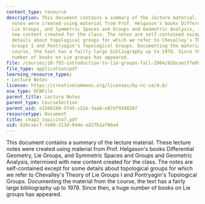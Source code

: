 ```yaml
---
content_type: resource
description: This document contains a summary of the lecture material. These lecture
  notes were created using material from Prof. Helgason's books Differential Geometry,
  Lie Groups, and Symmetric Spaces and Groups and Geometric Analysis, intermixed with
  new content created for the class. The notes are self-contained except for some
  details about topological groups for which we refer to Chevalley's Theory of Lie
  Groups I and Pontryagin's Topological Groups. Documenting the material from the
  course, the text has a fairly large bibliography up to 1978. Since then, a huge
  number of books on Lie groups has appeared.
file: /courses/18-755-introduction-to-lie-groups-fall-2004/826caecffe09313d044eed27b1af06e4_chap2_topic1to7.pdf
file_type: application/pdf
learning_resource_types:
- Lecture Notes
license: https://creativecommons.org/licenses/by-nc-sa/4.0/
ocw_type: OCWFile
parent_title: Lecture Notes
parent_type: CourseSection
parent_uid: e15681b9-5f45-c52e-3aa0-e87df934826f
resourcetype: Document
title: chap2_topic1to7.pdf
uid: 826caecf-fe09-313d-044e-ed27b1af06e4
---
```

This document contains a summary of the lecture material. These lecture notes were created using material from Prof. Helgason's books Differential Geometry, Lie Groups, and Symmetric Spaces and Groups and Geometric Analysis, intermixed with new content created for the class. The notes are self-contained except for some details about topological groups for which we refer to Chevalley's Theory of Lie Groups I and Pontryagin's Topological Groups. Documenting the material from the course, the text has a fairly large bibliography up to 1978. Since then, a huge number of books on Lie groups has appeared.